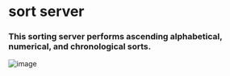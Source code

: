 # sort server
### This sorting server performs ascending alphabetical, numerical, and chronological sorts.

![image](/home/lora/Pictures/Screenshots/detailed_uml.png)
